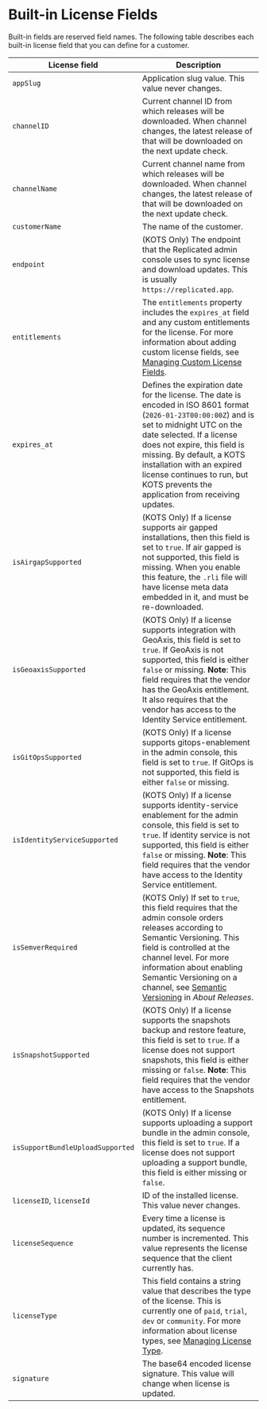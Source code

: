 # Built-in License Fields

Built-in fields are reserved field names. The following table describes each built-in license field that you can define for a customer.

| License field         | Description           |
|------------------------|------------------------|
| `appSlug` | Application slug value. This value never changes. |
| `channelID` | Current channel ID from which releases will be downloaded. When channel changes, the latest release of that will be downloaded on the next update check. |
| `channelName` | Current channel name from which releases will be downloaded. When channel changes, the latest release of that will be downloaded on the next update check. |
| `customerName` | The name of the customer. |
| `endpoint` | (KOTS Only) The endpoint that the Replicated admin console uses to sync license and download updates. This is usually `https://replicated.app`. |
| `entitlements` | The `entitlements` property includes the `expires_at` field and any custom entitlements for the license. For more information about adding custom license fields, see [Managing Custom License Fields](licenses-adding-custom-fields).|
| `expires_at` | Defines the expiration date for the license. The date is encoded in ISO 8601 format (`2026-01-23T00:00:00Z`) and is set to midnight UTC on the date selected. If a license does not expire, this field is missing. By default, a KOTS installation with an expired license continues to run, but KOTS prevents the application from receiving updates.|
| `isAirgapSupported` | (KOTS Only) If a license supports air gapped installations, then this field is set to `true`. If air gapped is not supported, this field is missing. When you enable this feature, the `.rli` file will have license meta data embedded in it, and must be re-downloaded. |
| `isGeoaxisSupported` | (KOTS Only) If a license supports integration with GeoAxis, this field is set to `true`. If GeoAxis is not supported, this field is either `false` or missing. **Note**: This field requires that the vendor has the GeoAxis entitlement. It also requires that the vendor has access to the Identity Service entitlement. |
| `isGitOpsSupported` | (KOTS Only) If a license supports gitops-enablement in the admin console, this field is set to `true`. If GitOps is not supported, this field is either `false` or missing. |
| `isIdentityServiceSupported` | (KOTS Only) If a license supports identity-service enablement for the admin console, this field is set to `true`. If identity service is not supported, this field is either `false` or missing. **Note**: This field requires that the vendor have access to the Identity Service entitlement. |
| `isSemverRequired` | (KOTS Only) If set to `true`, this field requires that the admin console orders releases according to Semantic Versioning. This field is controlled at the channel level. For more information about enabling Semantic Versioning on a channel, see [Semantic Versioning](releases-about#semantic-versioning) in _About Releases_. |
| `isSnapshotSupported` | (KOTS Only) If a license supports the snapshots backup and restore feature, this field is set to `true`. If a license does not support snapshots, this field is either missing or `false`. **Note**: This field requires that the vendor have access to the Snapshots entitlement. |
| `isSupportBundleUploadSupported` | (KOTS Only) If a license supports uploading a support bundle in the admin console, this field is set to `true`. If a license does not support uploading a support bundle, this field is either missing or `false`. |
| `licenseID`, `licenseId` | ID of the installed license.  This value never changes. |
| `licenseSequence` | Every time a license is updated, its sequence number is incremented. This value represents the license sequence that the client currently has. |
| `licenseType` | This field contains a string value that describes the type of the license. This is currently one of `paid`, `trial`, `dev` or `community`. For more information about license types, see [Managing License Type](licenses-about-types).|
| `signature` | The base64 encoded license signature. This value will change when license is updated. |
